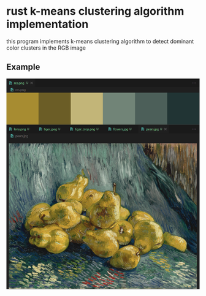 # rust k-means clustering algorithm implementation

this program implements k-means clustering algorithm to detect dominant color clusters in the RGB image



## Example
![alt](./brag.png)